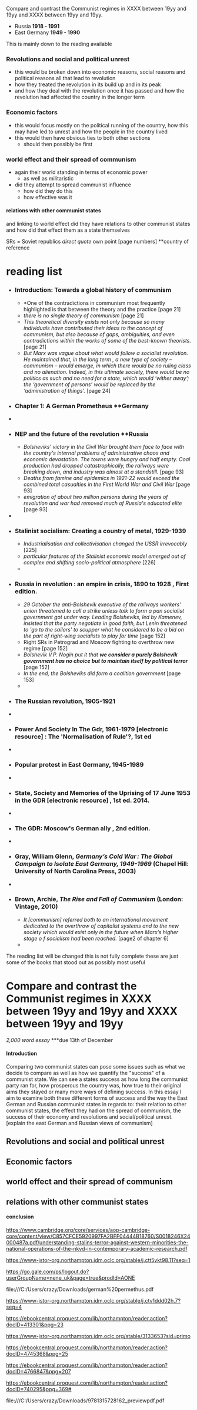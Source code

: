 Compare and contrast the Communist regimes in XXXX between 19yy and 19yy and XXXX between 19yy and 19yy.


- Russia **1918 - 1991** 
- East Germany **1949 - 1990** 

This is mainly down to the reading available 

### Revolutions and social and political unrest 
- this would be broken down into economic reasons, social reasons and political reasons all that lead to revolution 
- how they treated the revolution in its build up and in its peak 
- and how they deal with the revolution once it has passed and how the revolution had affected the country in the longer term 
### Economic factors 
- this would focus mostly on the political running of the country, how this may have led to unrest and how the people in the country lived 
- this would then have obvious ties to both other sections 
	- should then possibly be first 

### world effect and their spread of communism 
- again their world standing in terms of economic power 
	- as well as militaristic 
- did they attempt to spread communist influence 
	- how did they do this 
	- how effective was it 

#### relations with other communist states 
 and linking to world effect did they have relations to other communist states and how did that effect them as a state themselves 

SRs = Soviet republics
*direct quote*
own point
[page numbers]
**country of reference 
# reading list
- ### Introduction: Towards a global history of communism
	- *One of the contradictions in communism most frequently highlighted is that between the theory and the practice [page 21]
	- *there is no single theory of communism* [page 21]
	- *This theoretical diversity exists not only because so many individuals have contributed their ideas to the concept of communism, but also because of gaps, ambiguities, and even contradictions within the works of some of the best-known theorists.* [page 21]
	- *But Marx was vague about what would follow a socialist revolution. He maintained that, in the long term , a new type of society – communism – would emerge, in which there would be no ruling class and no alienation. Indeed, in this ultimate society, there would be no politics as such and no need for a state, which would ‘wither away’; the ‘government of persons’ would be replaced by the ‘administration of things’.* [page 24]
- ### Chapter 1: A German Prometheus **Germany
- 
- ### NEP and the future of the revolution **Russia
	- *Bolsheviks' victory in the Civil War brought them face to face with the country's internal problems of administrative chaos and economic devastation. The towns were hungry and half empty. Coal production had dropped catastrophically, the railways were breaking down, and industry was almost at a standstill.* [page 93]
	- *Deaths from famine and epidemics in 1921-22 would exceed the combined total casualties in the First World War and Civil War* [page 93]
	- *emigration of about two million persons during the years of revolution and war had removed much of Russia's educated elite* [page 93]
- 
- ### Stalinist socialism: Creating a country of metal, 1929-1939
	- *Industrialisation and collectivisation changed the USSR irrevocably* [225]
	- *particular features of the Stalinist economic model emerged out of complex and shifting socio-political atmosphere* [226]
	- 
- ### Russia in revolution : an empire in crisis, 1890 to 1928 , First edition.
	- _29 October the anti-Bolshevik executive of the railways workers' union threatened to call a strike unless talk to form a pan socialist government got under way. Leading Bolsheviks, led by Kamenev, insisted that the party negotiate in good faith, but Lenin threatened to 'go to the sailors' to scupper what he considered to be a bid on the part of right-wing socialists to play for time_ [page 152]
	- Right SRs in Petrograd and Moscow fighting to overthrow new regime [page 152]
	- _Bolshevik V.P. Nogin put it that **we consider a purely Bolshevik government has no choice but to maintain itself by political terror**_ [page 152]
	- _In the end, the Bolsheviks did form a coalition government_ [page 153]
	- 
- ### The Russian revolution, 1905-1921
- 
- ### Power And Society In The Gdr, 1961-1979 [electronic resource] : The 'Normalisation of Rule'?, 1st ed
- 
- ### Popular protest in East Germany, 1945-1989
- 
- ### State, Society and Memories of the Uprising of 17 June 1953 in the GDR [electronic resource] , 1st ed. 2014.
- 
- ### The GDR: Moscow's German ally , 2nd edition.
- 
 - ### Gray, William Glenn, _Germany’s Cold War : The Global Campaign to Isolate East Germany, 1949-1969_ (Chapel Hill: University of North Carolina Press, 2003)
 - 
 - ### Brown, Archie, _The Rise and Fall of Communism_ (London: Vintage, 2010)
	 - _It [communism] referred both to an international movement dedicated to the overthrow of capitalist systems and to the new society which would exist only in the future when Marx’s higher stage o f socialism had been reached._ [page2 of chapter 6]
	 - 



The reading list will be changed this is not fully complete these are just some of the books that stood out as possibly most useful 

# Compare and contrast the Communist regimes in XXXX between 19yy and 19yy and XXXX between 19yy and 19yy
_2,000 word essay_
***due 13th of December

#### Introduction 
Comparing two communist states can pose some issues such as what we decide to compare as well as how we quantify the "success" of a communist state. We can see a states success as how long the communist party ran for, how prosperous the country was, how true to their original aims they stayed or many more ways of defining success. In this essay I aim to examine both these different forms of success and the way the East German and Russian communist states in regards to: their relation to other communist states, the effect they had on the spread of communism, the success of their economy and revolutions and social/political unrest. [explain the east German and Russian views of communism]


## Revolutions and social and political unrest 



## Economic factors



## world effect and their spread of communism



## relations with other communist states


#### conclusion


https://www.cambridge.org/core/services/aop-cambridge-core/content/view/C857CFCE5920997FA2BFF04444B18760/S0018246X24000487a.pdf/understanding-stalins-terror-against-western-minorities-the-national-operations-of-the-nkvd-in-contemporary-academic-research.pdf

https://www-jstor-org.northampton.idm.oclc.org/stable/j.ctt5vkt98.11?seq=1

https://go.gale.com/ps/logout.do?userGroupName=nene_uk&page=true&prodId=AONE

file:///C:/Users/crazy/Downloads/german%20permethus.pdf

https://www-jstor-org.northampton.idm.oclc.org/stable/j.ctv1ddd02h.7?seq=4

https://ebookcentral.proquest.com/lib/northampton/reader.action?docID=413301&ppg=23

https://www-jstor-org.northampton.idm.oclc.org/stable/3133653?sid=primo

https://ebookcentral.proquest.com/lib/northampton/reader.action?docID=4745368&ppg=25

https://ebookcentral.proquest.com/lib/northampton/reader.action?docID=4766847&ppg=207

https://ebookcentral.proquest.com/lib/northampton/reader.action?docID=740295&ppg=369#

file:///C:/Users/crazy/Downloads/9781315728162_previewpdf.pdf

